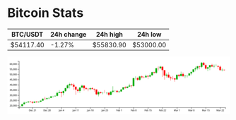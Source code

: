 # Bitcoin Stats

BTC/USDT|24h change|24h high|24h low|
|---|---|---|---|
|$54117.40|-1.27%|$55830.90|$53000.00|

<img src="./chart.svg">
